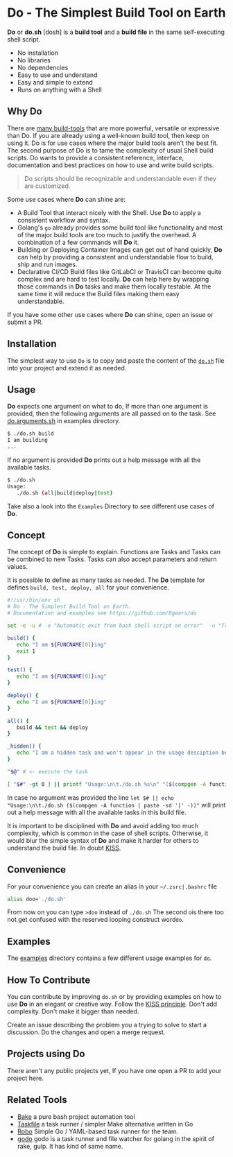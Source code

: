 
# Do - The Simplest Build Tool on Earth

**Do** or **do.sh** [dosh] is a **build tool** and a **build file** in the same self-executing shell script.

- No installation
- No libraries
- No dependencies
- Easy to use and understand
- Easy and simple to extend
- Runs on anything with a Shell

## Why Do

There are [many build-tools](https://en.wikipedia.org/wiki/List_of_build_automation_software) that are more powerful, versatile or expressive than Do. If you are already using a well-known build tool, then keep on using it. Do is for use cases where the major build tools aren't the best fit. The second purpose of Do is to tame the complexity of usual Shell build scripts. Do wants to provide a consistent reference, interface, documentation and best practices on how to use and write build scripts. 

> Do scripts should be recognizable and understandable even if they are customized.

Some use cases where **Do** can shine are:

- A Build Tool that interact nicely with the Shell. Use **Do** to apply a consistent workflow and syntax.
- Golang's `go` already provides some build tool like functionality and most of the major build tools are too much to justify the overhead. A combination of a few commands will **Do** it.
- Building or Deploying Container Images can get out of hand quickly, **Do** can help by providing a consistent and understandable flow to build, ship and run images.
- Declarative CI/CD Build files like GitLabCI or TravisCI can become quite complex and are hard to test locally. **Do** can help here by wrapping those commands in **Do** tasks and make them locally testable. At the same time it will reduce the Build files making them easy understandable.

If you have some other use cases where **Do** can shine, open an issue or submit a PR.

## Installation

The simplest way to use `Do` is to copy and paste the content of the [`do.sh`](do.sh) file into your project and extend it as needed.

## Usage

**Do** expects one argument on what to do, If more than one argument is provided, then the following arguments are all passed on to the task. See [do.arguments.sh](examples/do.arguments.sh) in examples directory.

```sh
$ ./do.sh build
I am building
...
```

If no argument is provided **Do** prints out a help message with all the available tasks.

```sh
$ ./do.sh
Usage:
   ./do.sh (all|build|deploy|test)
```

Take also a look into the `Examples` Directory to see different use cases of **Do**.

## Concept

The concept of **Do** is simple to explain. Functions are Tasks and Tasks can be combined to new Tasks. Tasks can also accept parameters and return values.

It is possible to define as many tasks as needed. The **Do** template for defines `build, test, deploy, all` for your convenience.

```sh
#!/usr/bin/env sh
# Do - The Simplest Build Tool on Earth.
# Documentation and examples see https://github.com/8gears/do

set -e -u # -e "Automatic exit from bash shell script on error"  -u "Treat unset variables and parameters as errors"

build() {
   echo "I am ${FUNCNAME[0]}ing"
   exit 1
}

test() {
   echo "I am ${FUNCNAME[0]}ing"
}

deploy() {
   echo "I am ${FUNCNAME[0]}ing"
}

all() {
   build && test && deploy
}

_hidden() {
   echo "I am a hidden task and won't appear in the usage desciption because I start with an _ (underscore). If you know me you can still call me directly"
}

"$@" # <- execute the task

[ "$#" -gt 0 ] || printf "Usage:\n\t./do.sh %s\n" "($(compgen -A function | grep '^[^_]' | paste -sd '|' -))"
```

In case no argument was provided the line `let $# || echo "Usage:\n\t./do.sh ($(compgen -A function | paste -sd '|' -))"` will print out a help message with all the available tasks in this build file.

It is important to be disciplined with **Do** and avoid adding too much complexity, which is common in the case of shell scripts. Otherwise, it would blur the simple syntax of **Do** and make it harder for others to understand the build file. In doubt [KISS](https://en.wikipedia.org/wiki/KISS_principle).

## Convenience

For your convenience you can create an alias in your `~/.zsrc|.bashrc` file

```sh
alias doo='./do.sh'
```

From now on you can type `>doo` instead of `./do.sh` The second `o`is there too not get confused with the reserved looping construct word`do`.

## Examples

The [examples](examples) directory contains a few different usage examples for `do`.

## How To Contribute

You can contribute by improving `do.sh` or by providing examples on how to use **Do** in an elegant or creative way.
Follow the [KISS principle](https://en.wikipedia.org/wiki/KISS_principle). Don't add complexity. Don't make it bigger than needed.

Create an issue describing the problem you a trying to solve to start a discussion. Do the changes and open a merge request.

## Projects using Do

There aren't any public projects yet, If you have one open a PR to add your project here.

## Related Tools

- [Bake](https://github.com/kyleburton/bake) a pure bash project automation tool
- [Taskfile](http://taskfile.org/#/usage) a task runner / simpler Make alternative written in Go
- [Robo](https://github.com/tj/robo) Simple Go / YAML-based task runner for the team.
- [godo](https://github.com/go-godo/godo) godo is a task runner and file watcher for golang in the spirit of rake, gulp. It has kind of same name.
